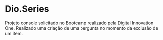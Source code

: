# Dio.Series
Projeto console solicitado no Bootcamp realizado pela Digital Innovation One. Realizado uma criação de uma pergunta no momento da exclusão de um item.
